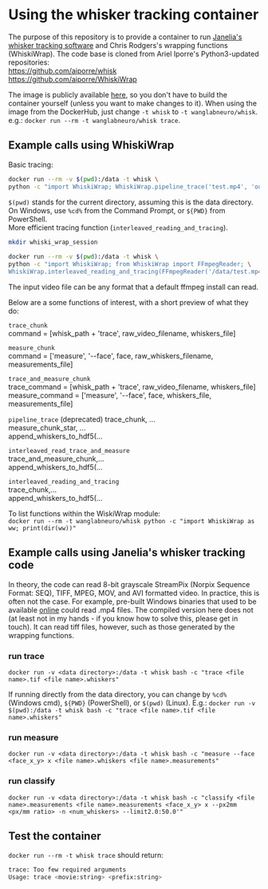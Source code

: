# Using the whisker tracking container

The purpose of this repository is to provide a container to run [Janelia's whisker tracking software](https://journals.plos.org/ploscompbiol/article?id=10.1371/journal.pcbi.1002591) and Chris Rodgers's wrapping functions (WhiskiWrap). The code base is cloned from Ariel Iporre's Python3-updated repositories:  
<https://github.com/aiporre/whisk>  
<https://github.com/aiporre/WhiskiWrap>  

The image is publicly available [here](https://hub.docker.com/r/wanglabneuro/whisk), so you don't have to build the container yourself (unless you want to make changes to it). When using the image from the DockerHub, just change `-t whisk` to `-t wanglabneuro/whisk`.  
e.g.: `docker run --rm -t wanglabneuro/whisk trace`.

## Example calls using WhiskiWrap

Basic tracing:

```bash
docker run --rm -v $(pwd):/data -t whisk \
python -c "import WhiskiWrap; WhiskiWrap.pipeline_trace('test.mp4', 'output.hdf5', n_trace_processes=12)"
```

`$(pwd)` stands for the current directory, assuming this is the data directory. On Windows, use `%cd%` from the Command Prompt, or `${PWD}` from PowerShell.  
More efficient tracing function (`interleaved_reading_and_tracing`).  

```bash
mkdir whiski_wrap_session  
  
docker run --rm -v $(pwd):/data -t whisk \
python -c "import WhiskiWrap; from WhiskiWrap import FFmpegReader; \
WhiskiWrap.interleaved_reading_and_tracing(FFmpegReader('/data/test.mp4'),'whiski_wrap_session', h5_filename='output.hdf5',n_trace_processes=20)"
```

The input video file can be any format that a default ffmpeg install can read.

Below are a some functions of interest, with a short preview of what they do:  

`trace_chunk`  
 command = [whisk_path + 'trace', raw_video_filename, whiskers_file]  

`measure_chunk`  
 command = ['measure', '--face', face, raw_whiskers_filename, measurements_file]  

`trace_and_measure_chunk`  
 trace_command = [whisk_path + 'trace', raw_video_filename, whiskers_file]  
 measure_command = ['measure', '--face', face, whiskers_file, measurements_file]  

`pipeline_trace` (deprecated)
 trace_chunk, ...  
 measure_chunk_star, ...  
 append_whiskers_to_hdf5(...  

`interleaved_read_trace_and_measure`  
 trace_and_measure_chunk,...  
 append_whiskers_to_hdf5(...  

`interleaved_reading_and_tracing`  
 trace_chunk,...  
 append_whiskers_to_hdf5(...  

To list functions within the WiskiWrap module:  
`docker run --rm -t wanglabneuro/whisk python -c "import WhiskiWrap as ww; print(dir(ww))"`  

## Example calls using Janelia's whisker tracking code

In theory, the code can read 8-bit grayscale StreamPix (Norpix Sequence Format: SEQ), TIFF, MPEG, MOV, and AVI formatted video.
In practice, this is often not the case. For example, pre-built Windows binaries that used to be available [online](http://whiskertracking.janelia.org) could read .mp4 files. The compiled version here does not (at least not in my hands - if you know how to solve this, please get in touch). It can read tiff files, however, such as those generated by the wrapping functions.

### run trace

`docker run -v <data directory>:/data -t whisk bash -c "trace <file name>.tif <file name>.whiskers"`  

If running directly from the data directory, you can change <data directory> by `%cd%` (Windows cmd), `${PWD}` (PowerShell), or `$(pwd)` (Linux).
E.g.: `docker run -v $(pwd):/data -t whisk bash -c "trace <file name>.tif <file name>.whiskers"`

### run measure

`docker run -v <data directory>:/data -t whisk bash -c "measure --face <face_x_y> x <file name>.whiskers <file name>.measurements"`

### run classify

`docker run -v <data directory>:/data -t whisk bash -c "classify <file name>.measurements <file name>.measurements <face_x_y> x --px2mm <px/mm ratio> -n <num_whiskers> --limit2.0:50.0'"`

## Test the container

`docker run --rm -t whisk trace` should return:  

```bash
trace: Too few required arguments  
Usage: trace <movie:string> <prefix:string>
```
